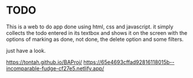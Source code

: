# TODO
This is a web to do app done using html, css and javascript.
it simply collects the todo entered in its textbox and shows it on the screen with the options of marking as done, not done, the delete option and some filters.

just have a look.

https://tontah.github.io/BAProj/
https://65e4693cffad92816118015b--incomparable-fudge-cf27e5.netlify.app/
